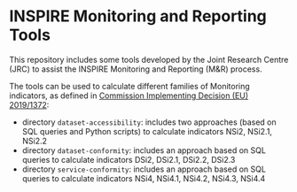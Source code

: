 # INSPIRE Monitoring and Reporting Tools

This repository includes some tools developed by the Joint Research Centre (JRC) to assist the INSPIRE Monitoring and Reporting (M&R) process.

The tools can be used to calculate different families of Monitoring indicators, as defined in [Commission Implementing Decision (EU) 2019/1372](http://data.europa.eu/eli/dec_impl/2019/1372/oj):

- directory `dataset-accessibility`: includes two approaches (based on SQL queries and Python scripts) to calculate indicators NSi2, NSi2.1, NSi2.2
- directory `dataset-conformity`: includes an approach based on SQL queries to calculate indicators DSi2, DSi2.1, DSi2.2, DSi2.3
- directory `service-conformity`: includes an approach based on SQL queries to calculate indicators NSi4, NSi4.1, NSi4.2, NSi4.3, NSi4.4 
